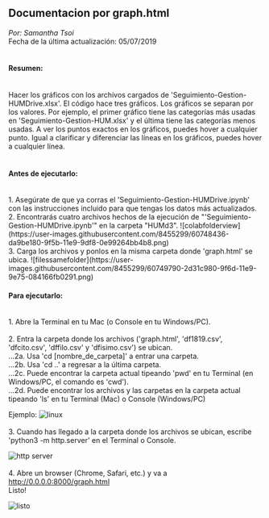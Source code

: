 ## Documentacion por graph.html <br />
_Por: Samantha Tsoi_ <br />
Fecha de la última actualización: 05/07/2019 <br/>
<br />

#### Resumen:
<br />
Hacer los gráficos con los archivos cargados de 'Seguimiento-Gestion-HUMDrive.xlsx'. El código hace tres gráficos. Los gráficos se separan por los valores. Por ejemplo, el primer gráfico tiene las categorías más usadas en 'Seguimiento-Gestion-HUM.xlsx' y el última tiene las categorías menos usadas. A ver los puntos exactos en los gráficos, puedes hover a cualquier punto. Igual a clarificar y diferenciar las líneas en los gráficos, puedes hover a cualquier línea. <br />

<br />

#### Antes de ejecutarlo:
<br />
1. Asegúrate de que ya corras el 'Seguimiento-Gestion-HUMDrive.ipynb' con las instrucciones incluido para que tengas los datos más actualizados. <br />
2. Encontrarás cuatro archivos hechos de la ejecución de "'Seguimiento-Gestion-HUMDrive.ipynb'" en la carpeta "HUMd3". 
![colabfolderview](https://user-images.githubusercontent.com/8455299/60748436-da9be180-9f5b-11e9-9df8-0e99264bb4b8.png)
<br />
3. Carga los archivos y ponlos en la misma carpeta donde 'graph.html' se ubica. 
![filessamefolder](https://user-images.githubusercontent.com/8455299/60749790-2d31c980-9f6d-11e9-9e75-084166fb0291.png)
 <br />
 
#### Para ejecutarlo:
<br />
1. Abre la Terminal en tu Mac (o Console en tu Windows/PC).
<br /> <br />
2. Entra la carpeta donde los archivos ('graph.html', 'df1819.csv', 'dfcito.csv', 'dffilo.csv' y 'dfisimo.csv') se ubican. <br />
...2a. Usa 'cd [nombre_de_carpeta]' a entrar una carpeta. <br />
...2b. Usa 'cd ..' a regresar a la última carpeta. <br />
...2c. Puede encontrar la carpeta actual tipeando 'pwd' en tu Terminal (en Windows/PC, el comando es 'cwd'). <br />
...2d. Puede encontrar los archivos y las carpetas en la carpeta actual tipeando 'ls' en tu Terminal (Mac) o Console (Windows/PC)

Ejemplo:
![linux](https://user-images.githubusercontent.com/8455299/59278378-dff15f00-8c2f-11e9-91be-dc415e9b66db.png)
<br />
<br />
3. Cuando has llegado a la carpeta donde los archivos se ubican, escribe 'python3 -m http.server' en el Terminal o Console.

![http server](https://user-images.githubusercontent.com/8455299/59278591-48d8d700-8c30-11e9-8b47-fa0ba643ec4c.png)
<br />
<br />
4. Abre un browser (Chrome, Safari, etc.) y va a http://0.0.0.0:8000/graph.html <br>
Listo!

![listo](https://user-images.githubusercontent.com/8455299/59278780-a5d48d00-8c30-11e9-8271-22360dac9b08.png)